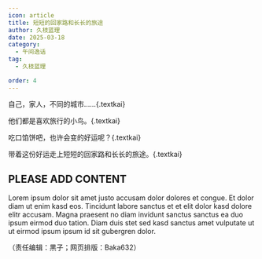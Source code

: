 ```yaml
---
icon: article
title: 短短的回家路和长长的旅途
author: 久枝蓝理
date: 2025-03-18
category:
  - 午间逸话
tag:
  - 久枝蓝理

order: 4
---
```


自己，家人，不同的城市……{.textkai}

他们都是喜欢旅行的小鸟。{.textkai}

吃口馅饼吧，也许会变的好运呢？{.textkai}

带着这份好运走上短短的回家路和长长的旅途。{.textkai}

<!-- more -->

## PLEASE ADD CONTENT

Lorem ipsum dolor sit amet justo accusam dolor dolores et congue. Et dolor diam ut enim kasd eos. Tincidunt labore sanctus et et elit dolor kasd dolore elitr accusam. Magna praesent no diam invidunt sanctus sanctus ea duo ipsum eirmod duo tation. Diam duis stet sed kasd sanctus amet vulputate ut ut eirmod ipsum ipsum id sit gubergren dolor.<eod />

（责任编辑：黒子；网页排版：Baka632）

<FakeAds />